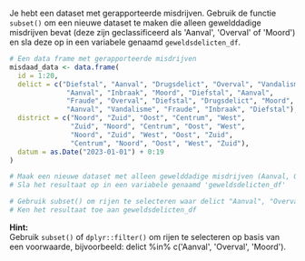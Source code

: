 Je hebt een dataset met gerapporteerde misdrijven. Gebruik de functie `subset()` om een nieuwe dataset te maken die alleen gewelddadige misdrijven bevat (deze zijn geclassificeerd als 'Aanval', 'Overval' of 'Moord') en sla deze op in een variabele genaamd `geweldsdelicten_df`.

```R
# Een data frame met gerapporteerde misdrijven
misdaad_data <- data.frame(
  id = 1:20,
  delict = c("Diefstal", "Aanval", "Drugsdelict", "Overval", "Vandalisme", 
              "Aanval", "Inbraak", "Moord", "Diefstal", "Aanval",
              "Fraude", "Overval", "Diefstal", "Drugsdelict", "Moord",
              "Aanval", "Vandalisme", "Fraude", "Inbraak", "Diefstal"),
  district = c("Noord", "Zuid", "Oost", "Centrum", "West",
               "Zuid", "Noord", "Centrum", "Oost", "West",
               "Noord", "Zuid", "West", "Oost", "Zuid",
               "Centrum", "Noord", "Oost", "West", "Zuid"),
  datum = as.Date("2023-01-01") + 0:19
)

# Maak een nieuwe dataset met alleen gewelddadige misdrijven (Aanval, Overval of Moord)
# Sla het resultaat op in een variabele genaamd 'geweldsdelicten_df'

# Gebruik subset() om rijen te selecteren waar delict "Aanval", "Overval" of "Moord" is
# Ken het resultaat toe aan geweldsdelicten_df
```

**Hint:**  
Gebruik `subset()` of `dplyr::filter()` om rijen te selecteren op basis van een voorwaarde, bijvoorbeeld: delict %in% c('Aanval', 'Overval', 'Moord').
